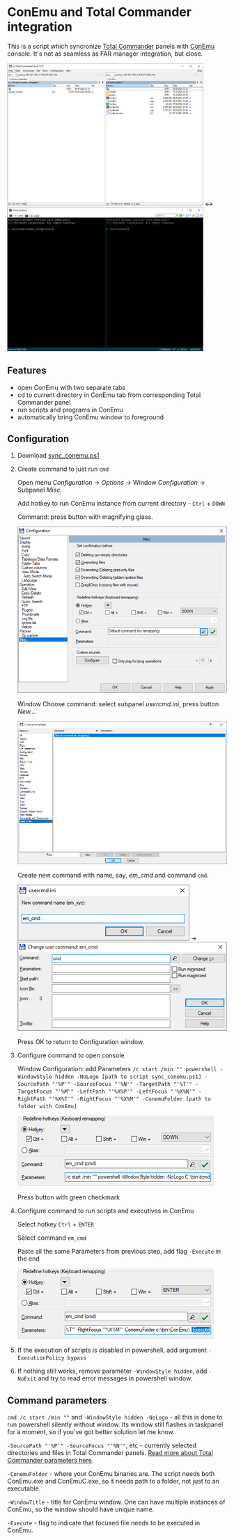 # ConEmu and Total Commander integration

This is a script which syncronize [Total Commander]([url](https://www.ghisler.com/)) panels with [ConEmu]([url](https://conemu.github.io/)) console. It's not as seamless as FAR manager integration, but close.

<img src="imgs/01.png" width="450"/> <-> <img src="imgs/02.png" width="450"/>

## Features

- open ConEmu with two separate tabs
- cd to current directory in ConEmu tab from corresponding Total Commander panel
- run scripts and programs in ConEmu
- automatically bring ConEmu window to foreground

## Configuration

1. Download [sync_conemu.ps1]([url](https://github.com/lesha-dev/TcmdConemu/blob/main/sync_conemu.ps1))
3. Create command to just run `cmd`
   
   Open menu _Configuration_ -> _Options_ -> Window _Configuration_ -> Subpanel _Misc._
   
   Add hotkey to run ConEmu instance from current directory - `Ctrl` + `DOWN`
   
   Command: press button with magnifying glass.

   ![](imgs/03.png)
   
   Window Choose command: select subpanel _usercmd.ini_, press button _New..._

   ![](imgs/04.png)
   
   Create new command with name, say, _em_cmd_ and command `cmd`.

   ![](imgs/05.png) -> ![](imgs/06.png) 
   
   Press OK to return to Configuration window.
5. Configure command to open console
   
   Window Configuration: add Parameters `/c start /min "" powershell -WindowStyle hidden -NoLogo [path to script sync_conemu.ps1] -SourcePath "'%P'" -SourceFocus "'%N'" -TargetPath "'%T'" -TargetFocus "'%M'" -LeftPath "'%X%P'" -LeftFocus "'%X%N'" -RightPath "'%X%T'" -RightFocus "'%X%M'" -ConemuFolder [path to folder with ConEmu]`

   ![](imgs/07.png)
   
   Press button with green checkmark
7. Configure command to run scripts and executives in ConEmu
   
   Select hotkey `Ctrl` + `ENTER`
   
   Select command `em_cmd`
   
   Paste all the same Parameters from previous step, add flag `-Execute` in the end

   ![](imgs/08.png)

9. If the execution of scripts is disabled in powershell, add argument `-ExecutionPolicy bypass`

10. If nothing still works, remove parameter `-WindowStyle hidden`, add `-NoExit` and try to read error messages in powershell window.

## Command parameters

`cmd /c start /min ""` and `-WindowStyle hidden -NoLogo` - all this is done to run powershell silently without window. Its window still flashes in taskpanel for a moment, so if you've got better solution let me know.

`-SourcePath "'%P'" -SourceFocus "'%N'"`, etc - currently selected directories and files in Total Commander panels. [Read more about Total Commander parameters here]([url](https://softpanorama.org/OFM/Total_commander/total_commander_start_menu.shtml)).

`-ConemuFolder` - where your ConEmu binaries are. The script needs both ConEmu.exe and ConEmuC.exe, so it needs path to a folder, not just to an executable.

`-WindowTitle` - title for ConEmu window. One can have multiple instances of ConEmu, so the window should have unique name.

`-Execute` - flag to indicate that focused file needs to be executed in ConEmu.
